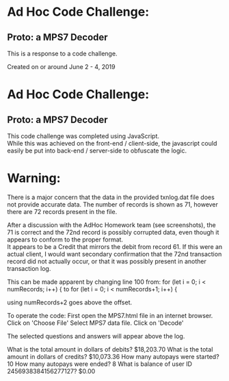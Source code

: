 # Ad Hoc Code Challenge:
## Proto: a MPS7 Decoder

This is a response to a code challenge.

Created on or around June 2 - 4, 2019


# Ad Hoc Code Challenge:
## Proto: a MPS7 Decoder

This code challenge was completed using JavaScript.  
While this was achieved on the front-end / client-side, the javascript could easily be put into back-end / server-side to obfuscate the logic. 

# Warning:
There is a major concern that the data in the provided txnlog.dat file does not provide accurate data.
The number of records is shown as 71, however there are 72 records present in the file.

After a discussion with the AdHoc Homework team (see screenshots), the 71 is correct and the 72nd record is possibly corrupted data, even though it appears to conform to the proper format.  
It appears to be a Credit that mirrors the debit from record 61.
If this were an actual client, I would want secondary confirmation that the 72nd transaction record did not actually occur, or that it was possibly present in another transaction log.

This can be made apparent by changing line 100 from:
        for (let i = 0; i < numRecords; i++) { 
to
        for (let i = 0; i < numRecords+1; i++) { 

using numRecords+2 goes above the offset.

To operate the code:
First open the MPS7.html file in an internet browser.
Click on 'Choose File'
Select MPS7 data file.
Click on 'Decode'

The selected questions and answers will appear above the log.

What is the total amount in dollars of debits?  $18,203.70
What is the total amount in dollars of credits?  $10,073.36
How many autopays were started?  10
How many autopays were ended?  8
What is balance of user ID 2456938384156277127?  $0.00


